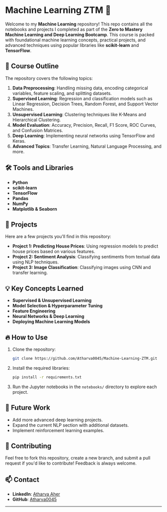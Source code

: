 
# Machine Learning ZTM 🎯

Welcome to my **Machine Learning** repository! This repo contains all the notebooks and projects I completed as part of the **Zero to Mastery Machine Learning and Deep Learning Bootcamp**. This course is packed with foundational machine learning concepts, practical projects, and advanced techniques using popular libraries like **scikit-learn** and **TensorFlow**.

## 📑 Course Outline

The repository covers the following topics:

1. **Data Preprocessing**: Handling missing data, encoding categorical variables, feature scaling, and splitting datasets.
2. **Supervised Learning**: Regression and classification models such as Linear Regression, Decision Trees, Random Forest, and Support Vector Machines.
3. **Unsupervised Learning**: Clustering techniques like K-Means and Hierarchical Clustering.
4. **Model Evaluation**: Accuracy, Precision, Recall, F1 Score, ROC Curves, and Confusion Matrices.
5. **Deep Learning**: Implementing neural networks using TensorFlow and Keras.
6. **Advanced Topics**: Transfer Learning, Natural Language Processing, and more.

## 🛠 Tools and Libraries

- **Python**
- **scikit-learn**
- **TensorFlow**
- **Pandas**
- **NumPy**
- **Matplotlib & Seaborn**

## 🚀 Projects

Here are a few projects you'll find in this repository:

- **Project 1: Predicting House Prices**: Using regression models to predict house prices based on various features.
- **Project 2: Sentiment Analysis**: Classifying sentiments from textual data using NLP techniques.
- **Project 3: Image Classification**: Classifying images using CNN and transfer learning.

## 💡 Key Concepts Learned

- **Supervised & Unsupervised Learning**
- **Model Selection & Hyperparameter Tuning**
- **Feature Engineering**
- **Neural Networks & Deep Learning**
- **Deploying Machine Learning Models**

## 🔥 How to Use

1. Clone the repository:  
   ```bash
   git clone https://github.com/Atharva0045/Machine-Learning-ZTM.git
   ```
2. Install the required libraries:  
   ```bash
   pip install -r requirements.txt
   ```
3. Run the Jupyter notebooks in the `notebooks/` directory to explore each project.

## 🧠 Future Work

- Add more advanced deep learning projects.
- Expand the current NLP section with additional datasets.
- Implement reinforcement learning examples.

## 🤝 Contributing

Feel free to fork this repository, create a new branch, and submit a pull request if you'd like to contribute! Feedback is always welcome.

## 📫 Contact

- **LinkedIn**: [Atharva Aher](https://linkedin.com/in/atharva045)
- **GitHub**: [Atharva0045](https://github.com/Atharva0045)

---